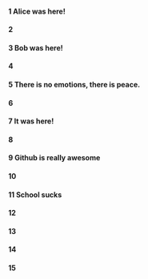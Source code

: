 #### 1 Alice was here!
#### 2
#### 3 Bob was here!
#### 4
#### 5 There is no emotions, there is peace.
#### 6
#### 7 It was here!
#### 8
#### 9 Github is really awesome
#### 10
#### 11 School sucks 
#### 12
#### 13
#### 14
#### 15